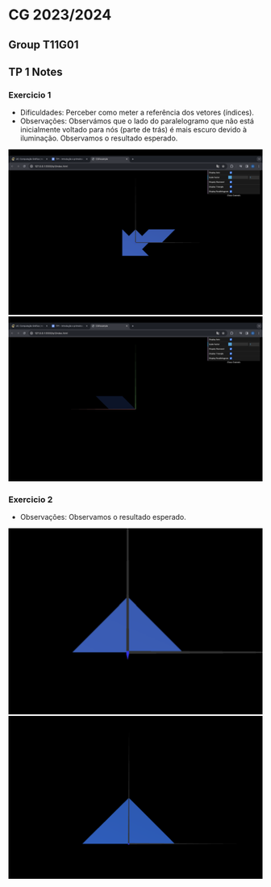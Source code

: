 # CG 2023/2024

## Group T11G01

## TP 1 Notes

### Exercicio 1 
- Dificuldades: Perceber como meter a referência dos vetores (índices).
- Observações: Observámos que o lado do paralelogramo que não está inicialmente voltado para nós (parte de trás) é mais escuro devido à iluminação. Observamos o resultado esperado.

![Screenshot 1](screenshots/cg-t11g01-tp1-1.png)
![Screenshot 2](screenshots/cg-t11g01-tp1-1(2).png)

### Exercicio 2
- Observações: Observamos o resultado esperado.

![Screenshot 3](screenshots/cg-t11g01-tp1-2.png)
![Screenshot 4](screenshots/cg-t11g01-tp1-2(2).png)